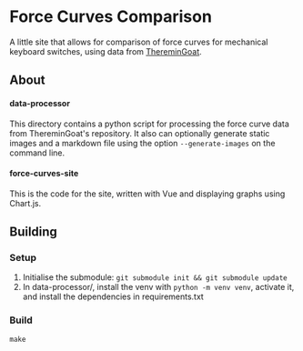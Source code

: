 # Force Curves Comparison

A little site that allows for comparison of force curves for mechanical keyboard switches, using data from
[ThereminGoat](https://github.com/ThereminGoat/force-curves).

## About

#### data-processor

This directory contains a python script for processing the force curve data from ThereminGoat's repository. It also
can optionally generate static images and a markdown file using the option `--generate-images` on the command line.

#### force-curves-site

This is the code for the site, written with Vue and displaying graphs using Chart.js.

## Building

### Setup

1. Initialise the submodule: `git submodule init && git submodule update`
2. In data-processor/, install the venv with `python -m venv venv`, activate it, and install the dependencies in requirements.txt

### Build

```
make
```
